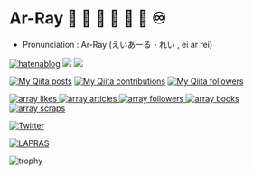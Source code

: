 # Ar-Ray 🌟 🐢 🐧 🍓 🐋 🦈 ♾️

- Pronunciation : Ar-Ray (えいあーる・れい , ei ar rei)

<!-- ![](https://komarev.com/ghpvc/?username=Ar-Ray-code) -->

[![hatenablog](https://img.shields.io/badge/hatenablog-%E3%81%88%E3%81%84%E3%81%82%E3%83%BC%E3%82%8B%E3%82%8C%E3%81%84%E3%81%AE%E6%8A%80%E8%A1%93%E6%97%A5%E8%A8%98-blueviolet)](https://ar-ray.hatenablog.com)
[![](https://img.shields.io/badge/GitHub.io-%E3%81%BB%E3%83%BC%E3%82%80%E3%81%BA%E3%83%BC%E3%81%98-critical)](https://ar-ray-code.github.io)
[![](https://img.shields.io/badge/%E6%8A%80%E8%82%B2%E5%B1%95-2021-ffd700)](https://talent.supporterz.jp/geekten/2021/)

[![My Qiita posts](https://qiita-badge.apiapi.app/s/Ar-Ray/posts.svg)](http://qiita.com/Ar-Ray)
[![My Qiita contributions](https://qiita-badge.apiapi.app/s/Ar-Ray/contributions.svg)](http://qiita.com/Ar-Ray)
[![My Qiita followers](https://qiita-badge.apiapi.app/s/Ar-Ray/followers.svg)](http://qiita.com/Ar-Ray)

<!-- Like のバッジ -->
<a href="https://zenn.dev/array">
  <img src="https://zenn.badge.nikaera.com/s/array/likes?style=plastic" alt="array likes" />
</a>
<!-- Articles のバッジ -->
<a href="https://zenn.dev/array/articles">
  <img src="https://zenn.badge.nikaera.com/s/array/articles?style=plastic" alt="array articles" />
</a>
<!-- Followers のバッジ -->
<a href="https://zenn.dev/array/followers">
  <img src="https://zenn.badge.nikaera.com/s/array/followers?style=plastic" alt="array followers" />
</a>
<!-- Books のバッジ -->
<a href="https://zenn.dev/array/books">
 <img src="https://zenn.badge.nikaera.com/s/array/books?style=plastic" alt="array books" />
</a>
<!-- Scraps のバッジ -->
<a href="https://zenn.dev/array/scraps">
  <img src="https://zenn.badge.nikaera.com/s/array/scraps?style=plastic" alt="array scraps" />
</a>

[![Twitter](https://img.shields.io/twitter/follow/Ray255Ar?label=Followers%20%40Ray255Ar&style=social)](https://twitter.com/Ray255Ar)

[![LAPRAS](https://img.shields.io/badge/LAPRAS-Ar--Ray-9cf)](https://lapras.com/public/QZU7PYJ)

<!-- ![metrics](https://metrics.lecoq.io/Ar-Ray-code?template=classic&config.timezone=Asia%2FTokyo) -->

![trophy](https://github-profile-trophy.vercel.app/?username=Ar-Ray-code&theme=onedark)

<!-- - Japanese Blog:exclamation::point_right: https://ar-ray.hatenablog.com/
- Twitter:exclamation::point_right: https://twitter.com/Ray255Ar
- Qiita (Japanese): https://qiita.com/Ar-Ray
- Zenn (Japanese): https://zenn.dev/array -->

<!-- ## Projects
- [Darknet_ros_fp16](https://github.com/Ar-Ray-code/darknet_ros_fp16)🔥
  - [English Wiki](https://github.com/Ar-Ray-code/darknet_ros_fp16/wiki/Darknet_ros_FP16-Report-(1.3x-faster)-%F0%9F%94%A5)
  - [Japanese Wiki (Zenn)](https://zenn.dev/array/articles/4c82fc8382e62d)
- [Motpy-ROS](https://github.com/Ar-Ray-code/motpy_ros)
  - [Qiita](https://qiita.com/Ar-Ray/items/4d68c8d958796bf8f4de)
- [rclshark](https://github.com/Ar-Ray-code/rclshark)🦈
  - [Zenn](https://zenn.dev/array/articles/9fd8cb5941bb94)

- Tutorials (In preparation) 🐢
  - [ROS1:C++](https://github.com/Ar-Ray-code/roscpp_tutorial)
, [ROS1:Python](https://github.com/Ar-Ray-code/rospy_tutorial)
, [ROS2:C++](https://github.com/Ar-Ray-code/rclcpp_tutorial)
, [ROS2:Python](https://github.com/Ar-Ray-code/rclpy_tutorial) -->

<!--a href="https://github.com/anuraghazra/github-readme-stats">
  <img align="left" src="https://github-readme-stats.vercel.app/api?username=Ar-Ray-code&count_private=true&show_icons=true&theme=highcontrast" />
</a>
<a href="https://github.com/anuraghazra/github-readme-stats">
  <img align="left" src="https://github-readme-stats.vercel.app/api/top-langs/?username=Ar-Ray-code&theme=highcontrast" />
</a-->
